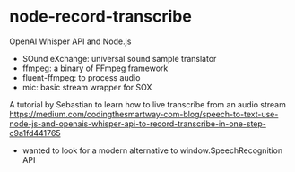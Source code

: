 # node-record-transcribe

OpenAI Whisper API and Node.js
- SOund eXchange: universal sound sample translator
- ffmpeg: a binary of FFmpeg framework
- fluent-ffmpeg: to process audio 
- mic: basic stream wrapper for SOX

A tutorial by Sebastian to learn how to live transcribe from an audio stream 
https://medium.com/codingthesmartway-com-blog/speech-to-text-use-node-js-and-openais-whisper-api-to-record-transcribe-in-one-step-c9a1fd441765

- wanted to look for a modern alternative to window.SpeechRecognition API
